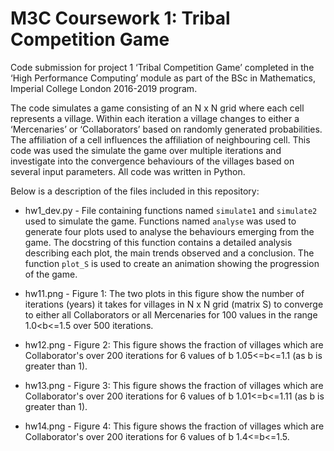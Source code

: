 # M3C Coursework 1: Tribal Competition Game

Code submission for project 1 ‘Tribal Competition Game’ completed in the ‘High Performance Computing’ module as part of the BSc in Mathematics, Imperial College London 2016-2019 program.

The code simulates a game consisting of an N x N grid where each cell represents a village. Within each iteration a village changes to either a ‘Mercenaries’ or ‘Collaborators’ based on randomly generated probabilities. The affiliation of a cell influences the affiliation of neighbouring cell. This code was used the simulate the game over multiple iterations and investigate into the convergence behaviours of the villages based on several input parameters. All code was written in Python.

Below is a description of the files included in this repository:

- hw1_dev.py - File containing functions named `simulate1` and `simulate2` used to simulate the game. Functions named `analyse` was used to generate four plots used to analyse the behaviours emerging from the game. The docstring of this function contains a detailed analysis describing each plot, the main trends observed and a conclusion. The function `plot_S` is used to create an animation showing the progression of the game. 

- hw11.png - Figure 1: The two plots in this figure show the number of iterations (years) it takes for villages in N x N grid (matrix S) to converge to either all Collaborators or all Mercenaries for 100 values in the range 1.0<b<=1.5 over 500 iterations.

- hw12.png - Figure 2: This figure shows the fraction of villages which are Collaborator's over 200 iterations for 6 values of b 1.05<=b<=1.1 (as b is greater than 1).

- hw13.png - Figure 3: This figure shows the fraction of villages which are Collaborator's over 200 iterations for 6 values of b 1.01<=b<=1.11 (as b is greater than 1).

- hw14.png - Figure 4: This figure shows the fraction of villages which are Collaborator's over 200 iterations for 6 values of b 1.4<=b<=1.5.
